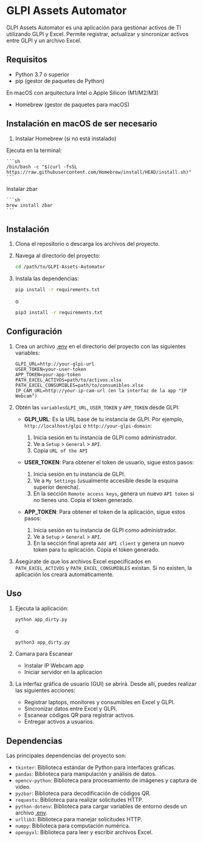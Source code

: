 # GLPI Assets Automator

GLPI Assets Automator es una aplicación para gestionar activos de TI utilizando GLPI y Excel. Permite registrar, actualizar y sincronizar activos entre GLPI y un archivo Excel.

## Requisitos

- Python 3.7 o superior
- pip (gestor de paquetes de Python)

En macOS con arquitectura Intel o Apple Silicon (M1/M2/M3)

- Homebrew (gestor de paquetes para macOS)

## Instalación en macOS de ser necesario

1. Instalar Homebrew (si no está instalado)

Ejecuta en la terminal:

    ```sh
    /bin/bash -c "$(curl -fsSL https://raw.githubusercontent.com/Homebrew/install/HEAD/install.sh)" 
    ```

Instalar zbar

    ```sh
    brew install zbar
    ```

## Instalación

1. Clona el repositorio o descarga los archivos del proyecto.

2. Navega al directorio del proyecto:

    ```sh
    cd /path/to/GLPI-Assets-Automator
    ```

3. Instala las dependencias:

    ```sh
    pip install -r requirements.txt
    ```
    o

    ```sh
    pip3 install -r requirements.txt
    ```

## Configuración

1. Crea un archivo [.env](http://_vscodecontentref_/1) en el directorio del proyecto con las siguientes variables:

    ```env
    GLPI_URL=http://your-glpi-url
    USER_TOKEN=your-user-token
    APP_TOKEN=your-app-token
    PATH_EXCEL_ACTIVOS=path/to/activos.xlsx
    PATH_EXCEL_CONSUMIBLES=path/to/consumibles.xlsx
    IP_CAM_URL=http://your-ip-cam-url (en la interfaz de la app "IP Webcam")
    ```

2. Obtén las  `variablesGLPI_URL`, `USER_TOKEN` y `APP_TOKEN` desde GLPI:

    - **GLPI_URL**: Es la URL base de tu instancia de GLPI. Por ejemplo, `http://localhost/glpi` o `http://your-glpi-domain`:
        1. Inicia sesión en tu instancia de GLPI como administrador.
        2. Ve a `Setup` > `General` > `API`.
        3. Copia `URL of the API`

    - **USER_TOKEN**: Para obtener el token de usuario, sigue estos pasos:
        1. Inicia sesión en tu instancia de GLPI.
        2. Ve a `My Settings` (usualmente accesible desde la esquina superior derecha).
        3. En la sección `Remote access keys`, genera un nuevo `API token` si no tienes uno. Copia el token generado.

    - **APP_TOKEN**: Para obtener el token de la aplicación, sigue estos pasos:
        1. Inicia sesión en tu instancia de GLPI como administrador.
        2. Ve a `Setup` > `General` > `API`.
        3. En la sección final apreta `Add API client` y genera un nuevo token para tu aplicación. Copia el token generado.

3. Asegúrate de que los archivos Excel especificados en `PATH_EXCEL_ACTIVOS` y `PATH_EXCEL_CONSUMIBLES` existan. Si no existen, la aplicación los creará automáticamente.

## Uso

1. Ejecuta la aplicación:

    ```sh
    python app_dirty.py
    ```
    o
    ```sh
    python3 app_dirty.py
    ```

3. Camara para Escanear

    - Instalar IP Webcam app
    - Iniciar servidor en la aplicacion

2. La interfaz gráfica de usuario (GUI) se abrirá. Desde allí, puedes realizar las siguientes acciones:

    - Registrar laptops, monitores y consumibles en Excel y GLPI.
    - Sincronizar datos entre Excel y GLPI.
    - Escanear códigos QR para registrar activos.
    - Entregar activos a usuarios.

## Dependencias

Las principales dependencias del proyecto son:

- `tkinter`: Biblioteca estándar de Python para interfaces gráficas.
- `pandas`: Biblioteca para manipulación y análisis de datos.
- `opencv-python`: Biblioteca para procesamiento de imágenes y captura de video.
- `pyzbar`: Biblioteca para decodificación de códigos QR.
- `requests`: Biblioteca para realizar solicitudes HTTP.
- `python-dotenv`: Biblioteca para cargar variables de entorno desde un archivo [.env](http://_vscodecontentref_/2).
- `urllib3`: Biblioteca para manejar solicitudes HTTP.
- `numpy`: Biblioteca para computación numérica.
- `openpyxl`: Biblioteca para leer y escribir archivos Excel.


